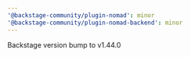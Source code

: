 ```yaml
---
'@backstage-community/plugin-nomad': minor
'@backstage-community/plugin-nomad-backend': minor
---
```


Backstage version bump to v1.44.0
